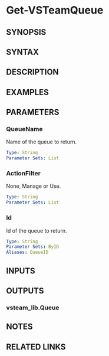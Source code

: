 <!-- #include "./common/header.md" -->

# Get-VSTeamQueue

## SYNOPSIS

<!-- #include "./synopsis/Get-VSTeamQueue.md" -->

## SYNTAX

## DESCRIPTION

<!-- #include "./synopsis/Get-VSTeamQueue.md" -->

## EXAMPLES

## PARAMETERS

### QueueName

Name of the queue to return.

```yaml
Type: String
Parameter Sets: List
```

### ActionFilter

None, Manage or Use.

```yaml
Type: String
Parameter Sets: List
```

### Id

Id of the queue to return.

```yaml
Type: String
Parameter Sets: ByID
Aliases: QueueID
```

<!-- #include "./params/projectName.md" -->

## INPUTS

## OUTPUTS

### vsteam_lib.Queue

## NOTES

<!-- #include "./common/prerequisites.md" -->

## RELATED LINKS
